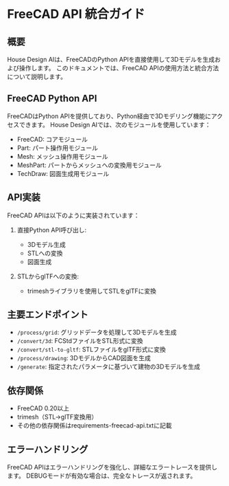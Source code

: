 # FreeCAD API 統合ガイド

## 概要

House Design AIは、FreeCADのPython APIを直接使用して3Dモデルを生成および操作します。
このドキュメントでは、FreeCAD APIの使用方法と統合方法について説明します。

## FreeCAD Python API

FreeCADはPython APIを提供しており、Python経由で3Dモデリング機能にアクセスできます。
House Design AIでは、次のモジュールを使用しています：

- FreeCAD: コアモジュール
- Part: パート操作用モジュール
- Mesh: メッシュ操作用モジュール
- MeshPart: パートからメッシュへの変換用モジュール
- TechDraw: 図面生成用モジュール

## API実装

FreeCAD APIは以下のように実装されています：

1. 直接Python API呼び出し:
   - 3Dモデル生成
   - STLへの変換
   - 図面生成

2. STLからglTFへの変換:
   - trimeshライブラリを使用してSTLをglTFに変換

## 主要エンドポイント

- `/process/grid`: グリッドデータを処理して3Dモデルを生成
- `/convert/3d`: FCStdファイルをSTL形式に変換
- `/convert/stl-to-gltf`: STLファイルをglTF形式に変換
- `/process/drawing`: 3DモデルからCAD図面を生成
- `/generate`: 指定されたパラメータに基づいて建物の3Dモデルを生成

## 依存関係

- FreeCAD 0.20以上
- trimesh（STL→glTF変換用）
- その他の依存関係はrequirements-freecad-api.txtに記載

## エラーハンドリング

FreeCAD APIはエラーハンドリングを強化し、詳細なエラートレースを提供します。
DEBUGモードが有効な場合は、完全なトレースが返されます。
